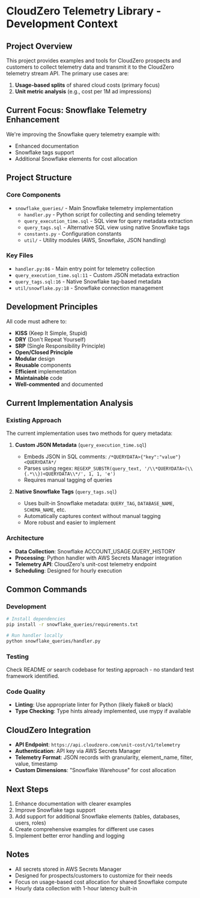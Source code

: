 # CloudZero Telemetry Library - Development Context

## Project Overview
This project provides examples and tools for CloudZero prospects and customers to collect telemetry data and transmit it to the CloudZero telemetry stream API. The primary use cases are:

1. **Usage-based splits** of shared cloud costs (primary focus)
2. **Unit metric analysis** (e.g., cost per 1M ad impressions)

## Current Focus: Snowflake Telemetry Enhancement
We're improving the Snowflake query telemetry example with:
- Enhanced documentation
- Snowflake tags support
- Additional Snowflake elements for cost allocation

## Project Structure

### Core Components
- `snowflake_queries/` - Main Snowflake telemetry implementation
  - `handler.py` - Python script for collecting and sending telemetry
  - `query_execution_time.sql` - SQL view for query metadata extraction
  - `query_tags.sql` - Alternative SQL view using native Snowflake tags
  - `constants.py` - Configuration constants
  - `util/` - Utility modules (AWS, Snowflake, JSON handling)

### Key Files
- `handler.py:86` - Main entry point for telemetry collection
- `query_execution_time.sql:11` - Custom JSON metadata extraction
- `query_tags.sql:16` - Native Snowflake tag-based metadata
- `util/snowflake.py:18` - Snowflake connection management

## Development Principles
All code must adhere to:
- **KISS** (Keep It Simple, Stupid)
- **DRY** (Don't Repeat Yourself)
- **SRP** (Single Responsibility Principle)
- **Open/Closed Principle**
- **Modular** design
- **Reusable** components
- **Efficient** implementation
- **Maintainable** code
- **Well-commented** and documented

## Current Implementation Analysis

### Existing Approach
The current implementation uses two methods for query metadata:

1. **Custom JSON Metadata** (`query_execution_time.sql`)
   - Embeds JSON in SQL comments: `/*QUERYDATA>{"key":"value"}<QUERYDATA*/`
   - Parses using regex: `REGEXP_SUBSTR(query_text, '/\\*QUERYDATA>(\\{.*\\})<QUERYDATA\\*/', 1, 1, 'e')`
   - Requires manual tagging of queries

2. **Native Snowflake Tags** (`query_tags.sql`)
   - Uses built-in Snowflake metadata: `QUERY_TAG`, `DATABASE_NAME`, `SCHEMA_NAME`, etc.
   - Automatically captures context without manual tagging
   - More robust and easier to implement

### Architecture
- **Data Collection**: Snowflake ACCOUNT_USAGE.QUERY_HISTORY
- **Processing**: Python handler with AWS Secrets Manager integration
- **Telemetry API**: CloudZero's unit-cost telemetry endpoint
- **Scheduling**: Designed for hourly execution

## Common Commands

### Development
```bash
# Install dependencies
pip install -r snowflake_queries/requirements.txt

# Run handler locally
python snowflake_queries/handler.py
```

### Testing
Check README or search codebase for testing approach - no standard test framework identified.

### Code Quality
- **Linting**: Use appropriate linter for Python (likely flake8 or black)
- **Type Checking**: Type hints already implemented, use mypy if available

## CloudZero Integration
- **API Endpoint**: `https://api.cloudzero.com/unit-cost/v1/telemetry`
- **Authentication**: API key via AWS Secrets Manager
- **Telemetry Format**: JSON records with granularity, element_name, filter, value, timestamp
- **Custom Dimensions**: "Snowflake Warehouse" for cost allocation

## Next Steps
1. Enhance documentation with clearer examples
2. Improve Snowflake tags support 
3. Add support for additional Snowflake elements (tables, databases, users, roles)
4. Create comprehensive examples for different use cases
5. Implement better error handling and logging

## Notes
- All secrets stored in AWS Secrets Manager
- Designed for prospects/customers to customize for their needs
- Focus on usage-based cost allocation for shared Snowflake compute
- Hourly data collection with 1-hour latency built-in